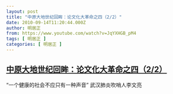 ```yaml
---
layout: post
title: "中原大地世纪回眸：论文化大革命之四（2/2）"
date: 2010-09-14T11:20:44.000Z
author: 明居正
from: https://www.youtube.com/watch?v=JqYXHGB_pM4
tags: [ 明居正 ]
categories: [ 明居正 ]
---
```

<!--1284463244000-->
[中原大地世纪回眸：论文化大革命之四（2/2）](https://www.youtube.com/watch?v=JqYXHGB_pM4)
------

<div>
“一个健康的社会不应只有一种声音” 武汉肺炎吹哨人李文亮
</div>
